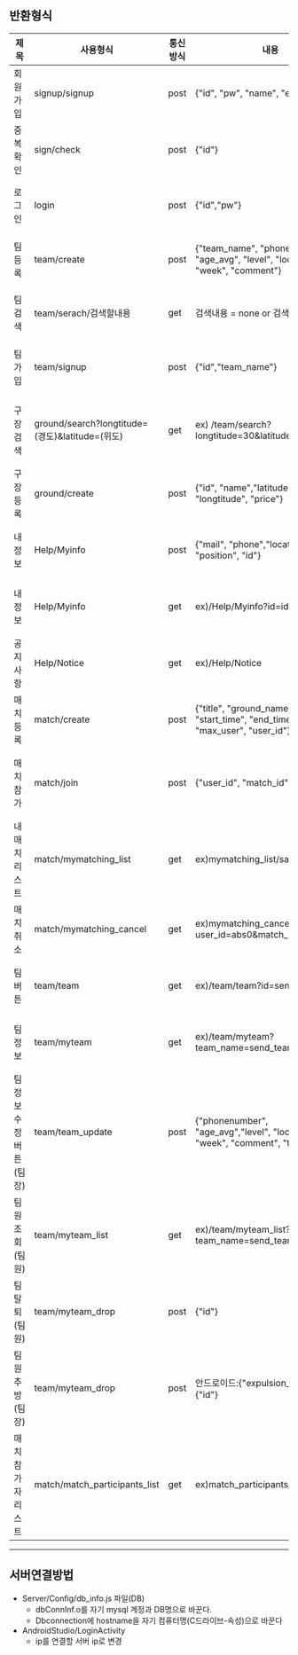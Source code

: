 ## 반환형식
|제목|사용형식|통신방식|내용|결과값|
|-----|-----|-----|-----|-----|
|회원가입|signup/signup|post|{"id", "pw", "name", "email"} |성공 시 : "Success",   에러 시 : (err내용)|
|중복확인|sign/check |post|{"id"}|성공 시 : "duplication",에러 시 : "no duplication"|
|로그인|login |post|{"id","pw"}|성공 시 : "Success",에러 시 : "No find"|
|팀등록|team/create |post|{"team_name", "phonenumber", "age_avg", "level", "location", "week", "comment"}|성공 시 : "Success",에러 시 : "Failed"|
|팀검색|team/serach/검색할내용 |get|검색내용 = none or 검색할내용|성공 시 : "duplication",에러 시 : "no duplication"|
|팀가입|team/signup |post|{"id","team_name"}|성공 시 : "Success",에러 시 : (err내용)|
|구장검색|ground/search?longtitude=(경도)&latitude=(위도) |get|ex) /team/search?longtitude=30&latitude=30|성공 시 : "Success",결과 없을 시 : : "no find",에러 시 : (err내용)|
|구장등록|ground/create |post|{"id", "name","latitude", "longtitude", "price"}|성공 시 : "Success",에러 시 : (err내용)|
|내 정보|Help/Myinfo |post|{"mail", "phone","location", "position", "id"}|성공 시 : "Success",에러 시 : (err내용)|
|내 정보|Help/Myinfo |get|ex)/Help/Myinfo?id=id|성공 시 : "Success",에러 시 : (err내용)|
|공지사항|Help/Notice |get|ex)/Help/Notice|성공 시 : "Success",에러 시 : (err내용)|
|매치등록|match/create |post|{"title", "ground_name", "date", "start_time", "end_time", "cost", "max_user",	"user_id"}|성공 시 : "Success",에러 시 : (err내용)|
|매치참가|match/join |post|{"user_id",	"match_id"}|성공 시 : "Success", 인원초과 : "full",에러 시 : (err내용)|
|내매치리스트|match/mymatching_list |get|ex)mymatching_list/sanghun|성공 시 : "Success", 에러 시 : (err내용)|
|매치취소|match/mymatching_cancel |get|ex)mymatching_cancel/?user_id=abs0&match_id=1|성공 시 : "Success", 에러 시 : (err내용)|
|팀버튼|team/team |get|ex)/team/team?id=send_id|성공 시 : "Success",에러 시 : (err내용)|
|팀정보|team/myteam |get|ex)/team/myteam?team_name=send_teamname|성공 시 : "Success",에러 시 : (err내용)|
|팀정보수정버튼(팀장)|team/team_update |post|{"phonenumber", "age_avg","level", "location", "week", "comment", "team_name"}|성공 시 : "Success",에러 시 : (err내용)|
|팀원조회(팀원)|team/myteam_list |get|ex)/team/myteam_list?team_name=send_teamname|성공 시 : "Success",에러 시 : (err내용)|
|팀 탈퇴(팀원)|team/myteam_drop |post|{"id"}|성공 시 : "Success",에러 시 : (err내용)|
|팀원 추방(팀장)|team/myteam_drop |post|안드로이드:{"expulsion_id"}서버:{"id"}|성공 시 : "Success",에러 시 : (err내용)|
|매치참가자리스트|match/match_participants_list |get|ex)match_participants_list/match_id|성공 시 : 200,에러 시 : 404|



---

## 서버연결방법
- Server/Config/db_info.js 파일(DB)
   * dbConnInf.o를 자기 mysql 계정과 DB명으로 바꾼다.
   * Dbconnection에 hostname을 자기 컴퓨터명(C드라이브-속성)으로 바꾼다
- AndroidStudio/LoginActivity
   * ip를 연결할 서버 ip로 변경
